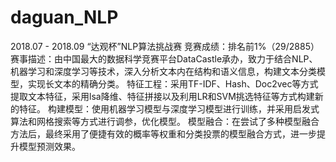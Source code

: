 # daguan_NLP
2018.07 - 2018.09   “达观杯”NLP算法挑战赛   竞赛成绩：排名前1%（29/2885）
赛事描述：由中国最大的数据科学竞赛平台DataCastle承办，致力于结合NLP、机器学习和深度学习等技术，深入分析文本内在结构和语义信息，构建文本分类模型，实现长文本的精确分类。
特征工程：采用TF-IDF、Hash、Doc2vec等方式提取文本特征，采用lsa降维、特征拼接以及利用LR和SVM挑选特征等方式构建新的特征。
构建模型：使用机器学习模型与深度学习模型进行训练，并采用启发式算法和网格搜索等方式进行调参，优化模型。
模型融合：在尝试了多种模型融合方法后，最终采用了便捷有效的概率等权重和分类投票的模型融合方式，进一步提升模型预测效果。
